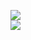 [![](https://img.shields.io/badge/Made%20With-Github%20Spray-lightgrey.svg?style=for-the-badge&logo=github)](https://github.com/Annihil/github-spray#19752)  
[![](https://i.imgur.com/2DrTn0Z.gif)](https://github.com/Annihil/github-spray)